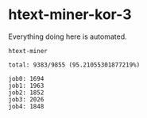 # htext-miner-kor-3

Everything doing here is automated.

```
htext-miner

total: 9383/9855 (95.21055301877219%)

job0: 1694
job1: 1963
job2: 1852
job3: 2026
job4: 1848
```